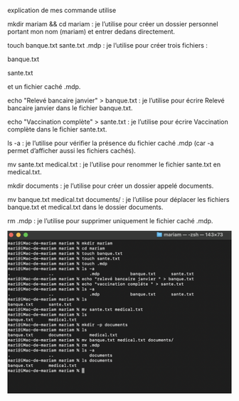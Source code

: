  
 explication de mes commande utilise
 
 
 
mkdir mariam && cd mariam : je l’utilise pour créer un dossier personnel portant mon nom (mariam) et entrer dedans directement.

touch banque.txt sante.txt .mdp : je l’utilise pour créer trois fichiers :

banque.txt

sante.txt

et un fichier caché .mdp.

echo "Relevé bancaire janvier" > banque.txt : je l’utilise pour écrire Relevé bancaire janvier dans le fichier banque.txt.

echo "Vaccination complète" > sante.txt : je l’utilise pour écrire Vaccination complète dans le fichier sante.txt.

ls -a : je l’utilise pour vérifier la présence du fichier caché .mdp (car -a permet d’afficher aussi les fichiers cachés).

mv sante.txt medical.txt : je l’utilise pour renommer le fichier sante.txt en medical.txt.

mkdir documents : je l’utilise pour créer un dossier appelé documents.

mv banque.txt medical.txt documents/ : je l’utilise pour déplacer les fichiers banque.txt et medical.txt dans le dossier documents.

rm .mdp : je l’utilise pour supprimer uniquement le fichier caché .mdp.

![](image/exo6-CAPTURE6.png)